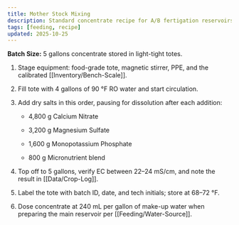 ```yaml
---
title: Mother Stock Mixing
description: Standard concentrate recipe for A/B fertigation reservoirs.
tags: [feeding, recipe]
updated: 2025-10-25
---
```


**Batch Size:** 5 gallons concentrate stored in light-tight totes.

1. Stage equipment: food-grade tote, magnetic stirrer, PPE, and the calibrated [[Inventory/Bench-Scale]].

1. Fill tote with 4 gallons of 90 °F RO water and start circulation.

1. Add dry salts in this order, pausing for dissolution after each addition:

   - 4,800 g Calcium Nitrate

   - 3,200 g Magnesium Sulfate

   - 1,600 g Monopotassium Phosphate

   - 800 g Micronutrient blend

1. Top off to 5 gallons, verify EC between 22–24 mS/cm, and note the result in [[Data/Crop-Log]].

1. Label the tote with batch ID, date, and tech initials; store at 68–72 °F.

1. Dose concentrate at 240 mL per gallon of make-up water when preparing the main reservoir per [[Feeding/Water-Source]].
